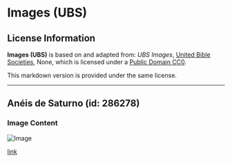 # Images (UBS)

## License Information

**Images (UBS)** is based on and adapted from: _UBS Images_, [United Bible Societies](https://unitedbiblesocieties.org/), None, which is licensed under a [Public Domain CC0](https://creativecommons.org/public-domain/cc0/).

This markdown version is provided under the same license.



--------------------------------

## Anéis de Saturno (id: 286278)

### Image Content

![Image](https://cdn.aquifer.bible/aquifer-content/resources/Media/WEB-0791_saturn_rings.jpg)

[link](https://cdn.aquifer.bible/aquifer-content/resources/Media/WEB-0791_saturn_rings.jpg)


